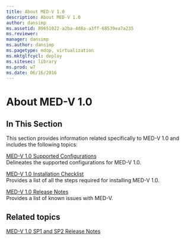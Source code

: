 ```yaml
---
title: About MED-V 1.0
description: About MED-V 1.0
author: dansimp
ms.assetid: 89651022-a2ba-4d8a-a3ff-68539ea7a235
ms.reviewer: 
manager: dansimp
ms.author: dansimp
ms.pagetype: mdop, virtualization
ms.mktglfcycl: deploy
ms.sitesec: library
ms.prod: w7
ms.date: 06/16/2016
---
```



# About MED-V 1.0


## In This Section


This section provides information related specifically to MED-V 1.0 and includes the following topics:

<a href="" id="med-v-1-0-supported-configurations"></a>[MED-V 1.0 Supported Configurations](med-v-10-supported-configurationsmedv-10.md)  
Delineates the supported configurations for MED-V 1.0.

<a href="" id="med-v-1-0-installation-checklist"></a>[MED-V 1.0 Installation Checklist](med-v-10-installation-checklist.md)  
Provides a list of all the steps required for installing MED-V 1.0.

<a href="" id="med-v-1-0-release-notes"></a>[MED-V 1.0 Release Notes](med-v-10-release-notesmedv-10.md)  
Provides a list of known issues with MED-V.

## Related topics


[MED-V 1.0 SP1 and SP2 Release Notes](med-v-10-sp1-and-sp2-release-notesmedv-10-sp1.md)

 

 






